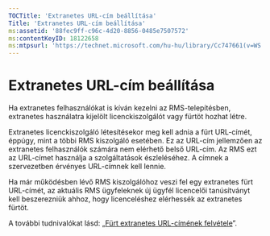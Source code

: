 ```yaml
---
TOCTitle: 'Extranetes URL-cím beállítása'
Title: 'Extranetes URL-cím beállítása'
ms:assetid: '88fec9ff-c96c-4d20-8856-0485e7507572'
ms:contentKeyID: 18122658
ms:mtpsurl: 'https://technet.microsoft.com/hu-hu/library/Cc747661(v=WS.10)'
---
```


Extranetes URL-cím beállítása
=============================

Ha extranetes felhasználókat is kíván kezelni az RMS-telepítésben, extranetes használatra kijelölt licenckiszolgálót vagy fürtöt hozhat létre.

Extranetes licenckiszolgáló létesítésekor meg kell adnia a fürt URL-címét, éppúgy, mint a többi RMS kiszolgáló esetében. Ez az URL-cím jellemzően az extranetes felhasználók számára nem elérhető belső URL-cím. Az RMS ezt az URL-címet használja a szolgáltatások észleléséhez. A címnek a szervezetben érvényes URL-címnek kell lennie.

Ha már működésben lévő RMS kiszolgálóhoz veszi fel egy extranetes fürt URL-címét, az aktuális RMS ügyfeleknek új ügyfél licencelői tanúsítványt kell beszerezniük ahhoz, hogy licenceléshez elérhessék az extranetes fürtöt.

A további tudnivalókat lásd: „[Fürt extranetes URL-címének felvétele](https://technet.microsoft.com/12c83186-ce9e-4100-bbd1-d87a885331c7)”.
